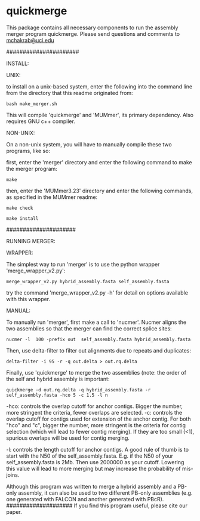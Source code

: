 # quickmerge

This package contains all necessary components to run the assembly merger program quickmerge. Please send questions and comments to mchakrab@uci.edu

######################

INSTALL:

UNIX:

to install on a unix-based system, enter the following into the command line from the directory that this readme originated from:

	bash make_merger.sh

This will compile 'quickmerge' and 'MUMmer', its primary dependency. Also requires GNU c++ compiler.

NON-UNIX:

On a non-unix system, you will have to manually compile these two programs, like so:

first, enter the 'merger' directory and enter the following command to make the merger program:

	make

then, enter the 'MUMmer3.23' directory and enter the following commands, as specified in the MUMmer readme:

	make check

	make install

#####################

RUNNING MERGER:

WRAPPER:

The simplest way to run 'merger' is to use the python wrapper 'merge_wrapper_v2.py':

	merge_wrapper_v2.py hybrid_assembly.fasta self_assembly.fasta

try the command 'merge_wrapper_v2.py -h' for detail on options available with this wrapper.

MANUAL:

To manually run 'merger', first make a call to 'nucmer'.  Nucmer aligns the two assemblies so that the merger can find the correct splice sites:

	nucmer -l  100 -prefix out  self_assembly.fasta hybrid_assembly.fasta

Then, use delta-filter to filter out alignments due to repeats and duplicates:

	delta-filter -i 95 -r -q out.delta > out.rq.delta

Finally, use 'quickmerge' to merge the two assemblies (note: the order of the self and hybrid assembly is important:

	quickmerge -d out.rq.delta -q hybrid_assembly.fasta -r self_assembly.fasta -hco 5 -c 1.5 -l n

-hco: controls the overlap cutoff for anchor contigs. Bigger the number, more stringent the criteria, fewer overlaps are selected.
-c: controls the overlap cutoff for contigs used for extension of the anchor contig.
For both "hco" and "c", bigger the number, more stringent is the criteria for contig selection (which will lead to fewer contig merging). If they are too small (<1), spurious overlaps will be used for contig merging.

-l: controls the length cutoff for anchor contigs. A good rule of thumb is to start with the N50 of the self_assembly.fasta. E.g. if the N50 of your self_assembly.fasta is 2Mb. Then use 2000000 as your cutoff. Lowering this value will lead to more merging but may increase the probability of mis-joins. 

Although this program was written to merge a hybrid assembly and a PB-only assembly, it can also be used to two different PB-only assemblies (e.g. one generated with FALCON and another generated with PBcR).
####################
If you find this program useful, please cite our paper.

